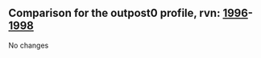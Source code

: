 ## Comparison for the outpost0 profile, rvn: [1996](https://github.com/PRO100KatYT/FortniteProfileRevisions/tree/main/profiles/outpost0/1996%20outpost0.json)-[1998](https://github.com/PRO100KatYT/FortniteProfileRevisions/tree/main/profiles/outpost0/1998%20outpost0.json)

No changes
